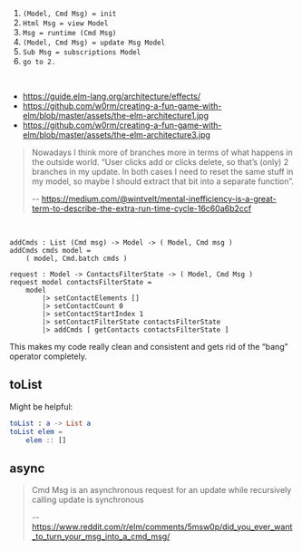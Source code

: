 1. `(Model, Cmd Msg) = init`
2. `Html Msg = view Model`
3. `Msg = runtime (Cmd Msg)`
4. `(Model, Cmd Msg) = update Msg Model`
5. `Sub Msg = subscriptions Model`
6. `go to 2.`

<br>

- https://guide.elm-lang.org/architecture/effects/
- https://github.com/w0rm/creating-a-fun-game-with-elm/blob/master/assets/the-elm-architecture1.jpg
- https://github.com/w0rm/creating-a-fun-game-with-elm/blob/master/assets/the-elm-architecture3.jpg

>Nowadays I think more of branches more in terms of what happens in the outside world. “User clicks add or clicks delete, so that’s (only) 2 branches in my update. In both cases I need to reset the same stuff in my model, so maybe I should extract that bit into a separate function”.
>
>-- https://medium.com/@wintvelt/mental-inefficiency-is-a-great-term-to-describe-the-extra-run-time-cycle-16c60a6b2ccf

<br>

```
addCmds : List (Cmd msg) -> Model -> ( Model, Cmd msg )
addCmds cmds model =
    ( model, Cmd.batch cmds )
    
request : Model -> ContactsFilterState -> ( Model, Cmd Msg )
request model contactsFilterState =
    model
        |> setContactElements []
        |> setContactCount 0
        |> setContactStartIndex 1
        |> setContactFilterState contactsFilterState
        |> addCmds [ getContacts contactsFilterState ]
```

This makes my code really clean and consistent and gets rid of the “bang” operator completely.

## toList

Might be helpful:

```elm
toList : a -> List a
toList elem =
    elem :: []
```

## async

>Cmd Msg is an asynchronous request for an update while recursively calling update is synchronous
>
>-- https://www.reddit.com/r/elm/comments/5msw0p/did_you_ever_want_to_turn_your_msg_into_a_cmd_msg/
